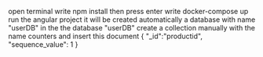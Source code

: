 open terminal 
write npm install then press enter
write docker-compose up
run the angular project
it will be created automatically a database with name "userDB" 
in the the database "userDB"  create a collection manually with the name counters
and insert this document 
{
	"_id":"productid",
	"sequence_value": 1
}

